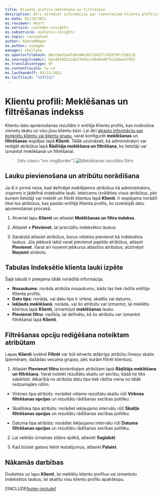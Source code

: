 ```yaml
---
title: Klientu profilu meklēšana un filtrēšana
description: Ātri atrodiet informāciju par vienotajiem klientu profiliem un filtrējiet norādītos atribūtus.
ms.date: 01/19/2021
ms.reviewer: mhart
ms.service: customer-insights
ms.subservice: audience-insights
ms.topic: conceptual
author: NimrodMagen
ms.author: nimagen
manager: shellyha
ms.openlocfilehash: b6cc0ad1a47a6c00e3bf220271f42870fc53621b
ms.sourcegitcommit: bae40184312ab27b95c140a044875c2daea37951
ms.translationtype: HT
ms.contentlocale: lv-LV
ms.lasthandoff: 03/15/2021
ms.locfileid: "5597152"
---
```

# <a name="customer-profiles-search--filter-index"></a>Klientu profili: Meklēšanas un filtrēšanas indekss

Klientu datu apvienošanas rezultāts ir entītija Klientu profils, kas nodrošina vienotu skatu uz visu jūsu klientu bāzi. Lai ātri [atrastu informāciju par konkrētu klientu vai klientu grupu](customer-profiles.md), varat konfigurēt **meklēšanas** un **filtrēšanas** iespējas lapā **Klienti**. Tālāk uzzināsiet, kā administratori var rediģēt atribūtus lapā **Rādītāja meklēšana un filtrēšana**, ko lietotāji var izmantot meklēšanai un filtrēšanai.

> [!div class="mx-imgBorder"]
> ![Meklēšanas rezultātu filtrs](media/search-filter.png "Meklēšanas rezultātu filtrs")

## <a name="add-fields-and-specify-attributes"></a>Lauku pievienošana un atribūtu norādīšana

Ja šī ir pirmā reize, kad definējat meklējamos atribūtus kā administrators, vispirms ir jādefinē indeksētie lauki. Ieteicams izvēlēties visus atribūtus, pēc kuriem lietotāji var meklēt un filtrēt klientus lapā **Klienti**. Ir iespējams norādīt tikai tos atribūtus, kas pastāv entītijā Klienta profils, ko izveidojāt datu apvienošanas procesā.

1. Atveriet lapu **Klienti** un atlasiet **Meklēšanas un filtra indekss**.

2. Atlasiet **+ Pievienot**, lai precizētu indeksētos laukus.

3. Sarakstā atlasiet atribūtus, kurus vēlaties pievienot kā indeksētos laukus. Jūs jebkurā laikā varat pievienot papildu atribūtus, atlasot **Pievienot**. Varat arī noņemt jebkurus atlasītos atribūtus, atzīmējot **Noņemt** simbolu.

## <a name="explore-the-indexed-customer-fields-table"></a>Tabulas Indeksētie klienta lauki izpēte

Šajā tabulā ir pieejama tālāk norādītā informācija.

- **Nosaukums**: norāda atribūta nosaukumu, kāds tas tiek rādīts entītija Klienta profils.
- **Datu tips**: norāda, vai datu tips ir virkne, skaitlis vai datums.
- **Iekļauts meklēšanā**: norāda, vai šo atribūtu var izmantot, lai meklētu klientus lapā **Klienti**, izmantojot **meklēšanas** lauku.
- **Pievienot filtru**: vadīkla, lai definētu, kā šo atribūtu var izmantot filtrēšanai lapā **Klienti**.

## <a name="editing-filtering-options-for-a-given-attribute"></a>Filtrēšanas opciju rediģēšana noteiktam atribūtam

Lapas **Klienti** izvēlnē **Filtrēt** var būt ietverts atšķirīgs atribūtu līmeņu skaits (piemēram, dažādas vecuma grupas, pēc kurām filtrēt klientus).

1. Atlasiet **Pievienot filtru** konkrētajam atribūtam lapā **Rādītāja meklēšana un filtrēšana**. Varat noteikt rezultātu skaitu un secību, kādā tie tiks sakārtoti. Atkarībā no atribūta datu tipa tiek rādīta viena no tālāk redzamajām rūtīm.

- Virknes tipa atribūts: norādiet vēlamo rezultātu skaitu rūtī **Virknes filtrēšanas opcijas** un rezultātu rādīšanas secības politiku.

- Skaitliska tipa atribūts: norādiet iekļaujamo intervālu rūtī **Skaitļa filtrēšanas opcijas** un rezultātu rādīšanas secības politiku.

- Datuma tipa atribūts: norādiet iekļaujamo intervālu rūtī **Datuma filtrēšanas opcijas** un rezultātu rādīšanas secības politiku.

2. Lai veiktās izmaiņas stātos spēkā, atlasiet **Saglabāt**.

3. Kad būsiet gatavs lietot iestatījumus, atlasiet **Palaist**.

## <a name="next-steps"></a>Nākamās darbības

Dodieties uz lapu **Klienti**, lai meklētu klientu profilus vai izmantotu indeksētos laukus, lai skatītu visu klientu profilu apakškopu.


[!INCLUDE[footer-include](../includes/footer-banner.md)]